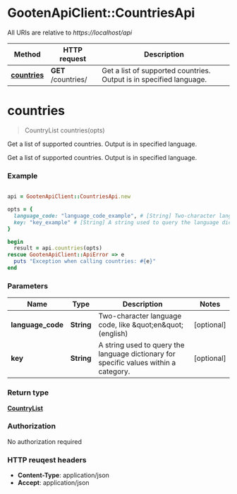 # GootenApiClient::CountriesApi

All URIs are relative to *https://localhost/api*

Method | HTTP request | Description
------------- | ------------- | -------------
[**countries**](CountriesApi.md#countries) | **GET** /countries/ | Get a list of supported countries. Output is in specified language.




# **countries**
> CountryList countries(opts)

Get a list of supported countries. Output is in specified language.

Get a list of supported countries. Output is in specified language.

### Example
```ruby

api = GootenApiClient::CountriesApi.new

opts = { 
  language_code: "language_code_example", # [String] Two-character language code, like \"en\" (english)
  key: "key_example" # [String] A string used to query the language dictionary for specific values within a category.
}

begin
  result = api.countries(opts)
rescue GootenApiClient::ApiError => e
  puts "Exception when calling countries: #{e}"
end
```

### Parameters

Name | Type | Description  | Notes
------------- | ------------- | ------------- | -------------
 **language_code** | **String**| Two-character language code, like \&quot;en\&quot; (english) | [optional] 
 **key** | **String**| A string used to query the language dictionary for specific values within a category. | [optional] 


### Return type

[**CountryList**](CountryList.md)

### Authorization

No authorization required

### HTTP reuqest headers

 - **Content-Type**: application/json
 - **Accept**: application/json






